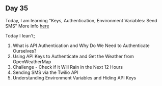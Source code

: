 ## Day 35

Today, I am learning "Keys, Authentication, Environment Variables: Send SMS"
More info [here](Day35/Day35.md)

Today I lean't;

1. What is API Authentication and Why Do We Need to Authenticate Ourselves?
2. Using API Keys to Authenticate and Get the Weather from OpenWeatherMap
3. Challenge - Check if it Will Rain in the Next 12 Hours
4. Sending SMS via the Twilio API
5. Understanding Environment Variables and Hiding API Keys
